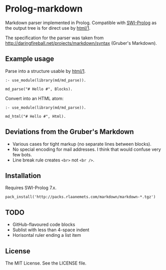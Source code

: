# Prolog-markdown

Markdown parser implemented in Prolog. Compatible with [SWI-Prolog](http://www.swi-prolog.org/) as the
output tree is for direct use by [html/1](http://www.swi-prolog.org/pldoc/doc_for?object=html/1).

The specification for the parser was taken from
<http://daringfireball.net/projects/markdown/syntax> (Gruber's Markdown).

## Example usage

Parse into a structure usable by
[html/1](http://www.swi-prolog.org/pldoc/doc_for?object=html/1).

    :- use_module(library(md/md_parse)).

    md_parse("# Hello #", Blocks).

Convert into an HTML atom:

    :- use_module(library(md/md_parse)).

    md_html("# Hello #", Html).

## Deviations from the Gruber's Markdown

 * Various cases for tight markup (no separate lines between blocks).
 * No special encoding for mail addresses. I think that would confuse
   very few bots.
 * Line break rule creates `<br>` not `<br />`.

## Installation

Requires SWI-Prolog 7.x.

    pack_install('http://packs.rlaanemets.com/markdown/markdown-*.tgz')

## TODO

 * GitHub-flavoured code blocks
 * Sublist with less than 4-space indent
 * Horisontal ruler ending a list item

## License

The MIT License. See the LICENSE file.
